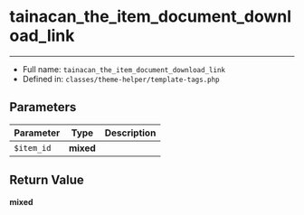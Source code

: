 # tainacan_the_item_document_download_link


***

* Full name: `tainacan_the_item_document_download_link`
* Defined in: `classes/theme-helper/template-tags.php`

## Parameters

| Parameter  | Type      | Description |
|------------|-----------|-------------|
| `$item_id` | **mixed** |             |

## Return Value

**mixed**
